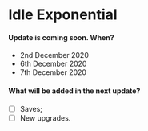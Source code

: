 # Idle Exponential
#### Update is coming soon. When?
* 2nd December 2020
* 6th December 2020
* 7th December 2020

#### What will be added in the next update?
- [ ] Saves;
- [ ] New upgrades.
